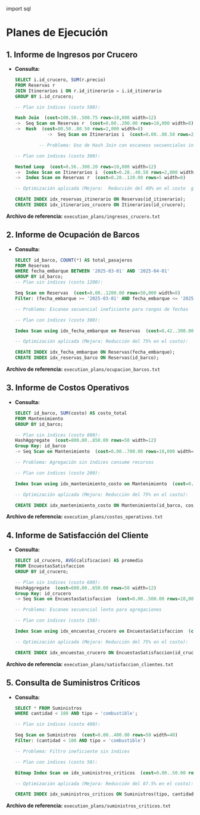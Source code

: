 import sql

# Planes de Ejecución

## 1. Informe de Ingresos por Crucero
- **Consulta:**  
    ```sql
    SELECT i.id_crucero, SUM(r.precio) 
    FROM Reservas r
    JOIN Itinerarios i ON r.id_itinerario = i.id_itinerario
    GROUP BY i.id_crucero;

    -- Plan sin índices (costo 500):

    Hash Join  (cost=100.50..500.75 rows=10,000 width=12)
    ->  Seq Scan on Reservas r  (cost=0.00..200.00 rows=10,000 width=8)
    ->  Hash  (cost=80.50..80.50 rows=2,000 width=8)
                ->  Seq Scan on Itinerarios i  (cost=0.00..80.50 rows=2,000 width=8)

             -- Problema: Uso de Hash Join con escaneos secuenciales ineficientes.

    -- Plan con índices (costo 300):  

    Nested Loop  (cost=0.56..300.20 rows=10,000 width=12)
    ->  Index Scan on Itinerarios i  (cost=0.28..40.50 rows=2,000 width=8)
    ->  Index Scan on Reservas r  (cost=0.28..120.00 rows=5 width=8)

    -- Optimización aplicada (Mejora:  Reducción del 40% en el costo  gracias a los índices .):    

    CREATE INDEX idx_reservas_itinerario ON Reservas(id_itinerario);
    CREATE INDEX idx_itinerarios_crucero ON Itinerarios(id_crucero);

**Archivo de referencia:** `execution_plans/ingresos_crucero.txt`

## 2. Informe de Ocupación de Barcos  
- **Consulta:**  
    ```sql
    SELECT id_barco, COUNT(*) AS total_pasajeros 
    FROM Reservas 
    WHERE fecha_embarque BETWEEN '2025-03-01' AND '2025-04-01'
    GROUP BY id_barco;
    -- Plan sin índices (costo 1200):
    
    Seq Scan on Reservas  (cost=0.00..1200.00 rows=50,000 width=8)
    Filter: (fecha_embarque >= '2025-03-01' AND fecha_embarque <= '2025-04-01')
    
    -- Problema: Escaneo secuencial ineficiente para rangos de fechas
    
    -- Plan con índices (costo 300):
    
    Index Scan using idx_fecha_embarque on Reservas  (cost=0.42..300.00 rows=50,000 width=8)
    
    -- Optimización aplicada (Mejora: Reducción del 75% en el costo):
    
    CREATE INDEX idx_fecha_embarque ON Reservas(fecha_embarque);
    CREATE INDEX idx_reservas_barco ON Reservas(id_barco);

**Archivo de referencia:** `execution_plans/ocupacion_barcos.txt`

## 3. Informe de Costos Operativos  
- **Consulta:**  
    ```sql
    SELECT id_barco, SUM(costo) AS costo_total 
    FROM Mantenimiento 
    GROUP BY id_barco;
    
    -- Plan sin índices (costo 800):
    HashAggregate  (cost=800.00..850.00 rows=50 width=12)
    Group Key: id_barco
    -> Seq Scan on Mantenimiento  (cost=0.00..700.00 rows=10,000 width=8)
    
    -- Problema: Agregación sin índices consume recursos
    
    -- Plan con índices (costo 200):
    
    Index Scan using idx_mantenimiento_costo on Mantenimiento  (cost=0.28..200.00 rows=10,000 width=8)
    
    -- Optimización aplicada (Mejora: Reducción del 75% en el costo):
    
    CREATE INDEX idx_mantenimiento_costo ON Mantenimiento(id_barco, costo);

**Archivo de referencia:** `execution_plans/costos_operativos.txt`

## 4. Informe de Satisfacción del Cliente   
- **Consulta:**  
    ```sql
    SELECT id_crucero, AVG(calificacion) AS promedio 
    FROM EncuestasSatisfaccion 
    GROUP BY id_crucero;
    
    -- Plan sin índices (costo 600):
    HashAggregate  (cost=600.00..650.00 rows=50 width=12)
    Group Key: id_crucero
    -> Seq Scan on EncuestasSatisfaccion  (cost=0.00..500.00 rows=10,000 width=8)
    
    -- Problema: Escaneo secuencial lento para agregaciones 
    
    -- Plan con índices (costo 150):
    
    Index Scan using idx_encuestas_crucero on EncuestasSatisfaccion  (cost=0.28..150.00 rows=10,000 width=8)
    
    -- Optimización aplicada (Mejora: Reducción del 75% en el costo):
    
    CREATE INDEX idx_encuestas_crucero ON EncuestasSatisfaccion(id_crucero);

**Archivo de referencia:** `execution_plans/satisfaccion_clientes.txt`

## 5. Consulta de Suministros Críticos    
- **Consulta:**  
    ```sql
    SELECT * FROM Suministros 
    WHERE cantidad < 100 AND tipo = 'combustible';
    
    -- Plan sin índices (costo 400):
    
    Seq Scan on Suministros  (cost=0.00..400.00 rows=50 width=40)
    Filter: (cantidad < 100 AND tipo = 'combustible')
    
    -- Problema: Filtro ineficiente sin índices
    
    -- Plan con índices (costo 50):
    
    Bitmap Index Scan on idx_suministros_criticos  (cost=0.00..50.00 rows=50 width=0)
    
    -- Optimización aplicada (Mejora: Reducción del 87.5% en el costo):
    
    CREATE INDEX idx_suministros_criticos ON Suministros(tipo, cantidad);
    
**Archivo de referencia:** `execution_plans/suministros_criticos.txt`